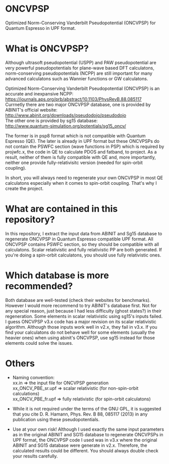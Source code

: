 # ONCVPSP
Optimized Norm-Conserving Vanderbilt Pseudopotential (ONCVPSP) for Quantum Espresso in UPF 
format. 

# What is ONCVPSP?
Although ultrasoft pseudopotential (USPP) and PAW pseudopotential are very powerful pseudopotentials for plane-wave based DFT calculatons, norm-conserving pseudopotentials (NCPP) are still important for many advanced calculatons such as Wannier functions or GW calculatons.   

Optimized Norm-Conserving Vanderbilt Pseudopotential (ONCVPSP) is an accurate and 
inexpansive NCPP:  
https://journals.aps.org/prb/abstract/10.1103/PhysRevB.88.085117   
Currnetly there are two major ONCVPSP database, one is provided by ABINIT's official 
website:  
http://www.abinit.org/downloads/pseudodojo/pseudodojo  
The other one is provided by sg15 database:  
http://www.quantum-simulation.org/potentials/sg15_oncv/

The former is in psp8 format which is not compatible with Quantum Espresso (QE). The later is already in UPF format but these ONCVPSPs do not contain the PSWFC section (wave functions in PSP) which is required by projwfc.x, the code in QE to calculate PDOS and fatband, to project. As a result, neither of them is fully compatible with QE and, more importantly, neither one provide fully-relativisitc version (needed for spin-orbit coupling). 

In short, you will always need to regenerate your own ONCVPSP in most QE calculatons especially when it comes to spin-orbit coupling. That's why I create the project. 

# What are contained in this repository?
In this repository, I extract the input data from ABINIT and Sg15 database to regenerate ONCVPSP in Quantum Espresso compatible UPF format. All ONCVPSP contains PSWFC section, so they should be compatible with all calculatons. Scalar relativistic and fully relativistic PP are both generated. If you're doing a spin-orbit calculatons, you should use fully relativistic ones. 

# Which database is more recommended?
Both database are well-tested (check their websites for benchmarks). However I would more recommend to try ABINIT's database first. Not for any special reason, just because I had less difficulty (ghost states?) in their regeneration. Some elements in scalar relativistic using sg15's inputs failed. I guess ONCVPSP v3.x code has a major revision on its scalar relativistic algorithm. Although those inputs work well in v2.x, they fail in v3.x. If you find your calculatons do not behave well for some elements (usually the heavier ones) when using abinit's ONCVPSP, use sg15 instead for those elements could solve the issues. 

# Others
* Naming convention:  
  xx.in => the input file for ONCVPSP generation  
  xx_ONCV_PBE_sr.upf => scalar relativistic (for non-spin-orbit calculations)   
  xx_ONCV_PBE_fr.upf => fully relativistic (for spin-orbit calculatons)

* While it is not required under the terms of the GNU GPL, it is suggested that you cite D. R. Hamann, Phys. Rev. B 88, 085117 (2013) in any publication using these pseudopotentials.
 
* Use at your own risk! Although I used exactly the same input parameters as in the original ABINIT and SG15 database to regenerate ONCVPSPs in UPF format, the ONCVPSP code I used was in v3.x where the original ABINIT and SG15 database were generate in v2.x. Therefore, the calculated results could be different. You should always double check your results carefully.
